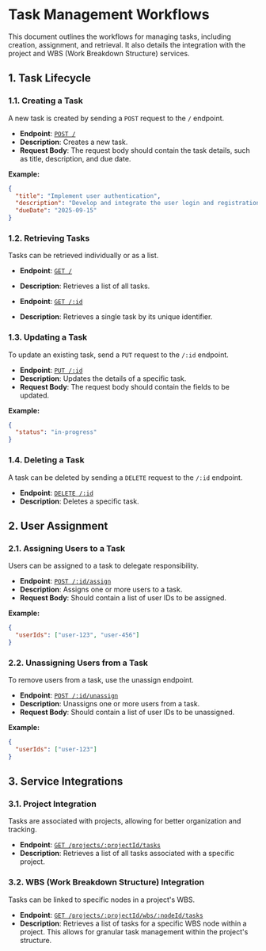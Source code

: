 # Task Management Workflows

This document outlines the workflows for managing tasks, including creation, assignment, and retrieval. It also details the integration with the project and WBS (Work Breakdown Structure) services.

## 1. Task Lifecycle

### 1.1. Creating a Task

A new task is created by sending a `POST` request to the `/` endpoint.

- **Endpoint**: [`POST /`](#)
- **Description**: Creates a new task.
- **Request Body**: The request body should contain the task details, such as title, description, and due date.

**Example:**
```json
{
  "title": "Implement user authentication",
  "description": "Develop and integrate the user login and registration functionality.",
  "dueDate": "2025-09-15"
}
```

### 1.2. Retrieving Tasks

Tasks can be retrieved individually or as a list.

- **Endpoint**: [`GET /`](#)
- **Description**: Retrieves a list of all tasks.

- **Endpoint**: [`GET /:id`](#)
- **Description**: Retrieves a single task by its unique identifier.

### 1.3. Updating a Task

To update an existing task, send a `PUT` request to the `/:id` endpoint.

- **Endpoint**: [`PUT /:id`](#)
- **Description**: Updates the details of a specific task.
- **Request Body**: The request body should contain the fields to be updated.

**Example:**
```json
{
  "status": "in-progress"
}
```

### 1.4. Deleting a Task

A task can be deleted by sending a `DELETE` request to the `/:id` endpoint.

- **Endpoint**: [`DELETE /:id`](#)
- **Description**: Deletes a specific task.

## 2. User Assignment

### 2.1. Assigning Users to a Task

Users can be assigned to a task to delegate responsibility.

- **Endpoint**: [`POST /:id/assign`](#)
- **Description**: Assigns one or more users to a task.
- **Request Body**: Should contain a list of user IDs to be assigned.

**Example:**
```json
{
  "userIds": ["user-123", "user-456"]
}
```

### 2.2. Unassigning Users from a Task

To remove users from a task, use the unassign endpoint.

- **Endpoint**: [`POST /:id/unassign`](#)
- **Description**: Unassigns one or more users from a task.
- **Request Body**: Should contain a list of user IDs to be unassigned.

**Example:**
```json
{
  "userIds": ["user-123"]
}
```

## 3. Service Integrations

### 3.1. Project Integration

Tasks are associated with projects, allowing for better organization and tracking.

- **Endpoint**: [`GET /projects/:projectId/tasks`](#)
- **Description**: Retrieves a list of all tasks associated with a specific project.

### 3.2. WBS (Work Breakdown Structure) Integration

Tasks can be linked to specific nodes in a project's WBS.

- **Endpoint**: [`GET /projects/:projectId/wbs/:nodeId/tasks`](#)
- **Description**: Retrieves a list of tasks for a specific WBS node within a project. This allows for granular task management within the project's structure.